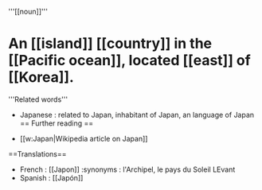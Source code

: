 '''[[noun]]'''

# An [[island]] [[country]] in the [[Pacific ocean]], located [[east]] of [[Korea]].

'''Related words'''

* Japanese : related to Japan, inhabitant of Japan, an language of Japan
== Further reading ==

* [[w:Japan|Wikipedia article on Japan]]

==Translations==

* French : [[Japon]]
:synonyms :  l'Archipel, le pays du Soleil LEvant
* Spanish : [[Japón]]